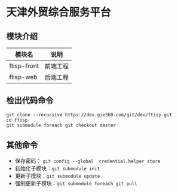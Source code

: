 # 天津外贸综合服务平台

## 模块介绍

|模块名|说明|
|-----|----|
|ftisp-front|前端工程|
|ftisp-web|后端工程|



## 检出代码命令

```
git clone --recursive https://dev.gie360.com/git/dev/ftisp.git
cd ftisp
git submodule foreach git checkout master
```

## 其他命令
- 保存密码： `git config --global  credential.helper store`
- 初始化子模块：`git submodule init`
- 更新子模块：`git submodule update`
- 强制更新子模块：`git submodule foreach git pull `
